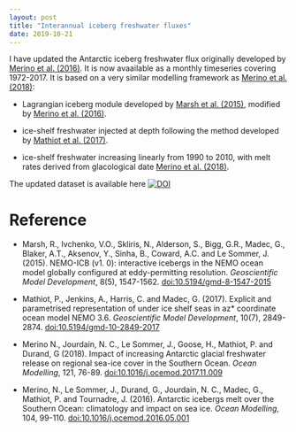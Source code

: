 ```yaml
---
layout: post
title: "Interannual iceberg freshwater fluxes"
date: 2019-10-21
---
```


I have updated the Antarctic iceberg freshwater flux originally developed by [Merino et al. (2016)][4]. It is now avaailable as a monthly timeseries covering 1972-2017. It is based on a very similar modelling framework as [Merino et al. (2018)][4]:

* Lagrangian iceberg module developed by [Marsh et al. (2015)][1], modified by [Merino et al. (2016)][4].

* ice-shelf freshwater injected at depth following the method developed by [Mathiot et al. (2017)][2].

* ice-shelf freshwater increasing linearly from 1990 to 2010, with melt rates derived from glacological date [Merino et al. (2018)][3].

The updated dataset is available here [![DOI](https://zenodo.org/badge/DOI/10.5281/zenodo.3514728.svg)](https://doi.org/10.5281/zenodo.3514728)

# Reference

* Marsh, R., Ivchenko, V.O., Skliris, N., Alderson, S., Bigg, G.R., Madec, G., Blaker, A.T., Aksenov, Y., Sinha, B., Coward, A.C. and Le Sommer, J. (2015). NEMO-ICB (v1. 0): interactive icebergs in the NEMO ocean model globally configured at eddy-permitting resolution. _Geoscientific Model Development_, 8(5), 1547-1562. [doi:10.5194/gmd-8-1547-2015][1]

* Mathiot, P., Jenkins, A., Harris, C. and Madec, G. (2017). Explicit and parametrised representation of under ice shelf seas in az\* coordinate ocean model NEMO 3.6. _Geoscientific Model Development_, 10(7), 2849-2874. [doi:10.5194/gmd-10-2849-2017][2]

* Merino N., Jourdain, N. C., Le Sommer, J., Goose, H., Mathiot, P. and Durand, G (2018). Impact of increasing Antarctic glacial freshwater release on regional sea-ice cover in the Southern Ocean. _Ocean Modelling_, 121, 76-89. [doi:10.1016/j.ocemod.2017.11.009][3]

* Merino, N., Le Sommer, J., Durand, G., Jourdain, N. C., Madec, G., Mathiot, P. and Tournadre, J. (2016). Antarctic icebergs melt over the Southern Ocean: climatology and impact on sea ice. _Ocean Modelling_, 104, 99-110. [doi:10.1016/j.ocemod.2016.05.001][4]

[1]: https://doi.org/10.5194/gmd-8-1547-2015 
[2]: https://doi.org/10.5194/gmd-10-2849-2017
[3]: https://doi.org/10.1016/j.ocemod.2017.11.009
[4]: http://www.sciencedirect.com/science/article/pii/S1463500316300300
